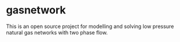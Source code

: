 # gasnetwork

This is an open source project for modelling and solving low pressure natural gas networks with two phase flow.